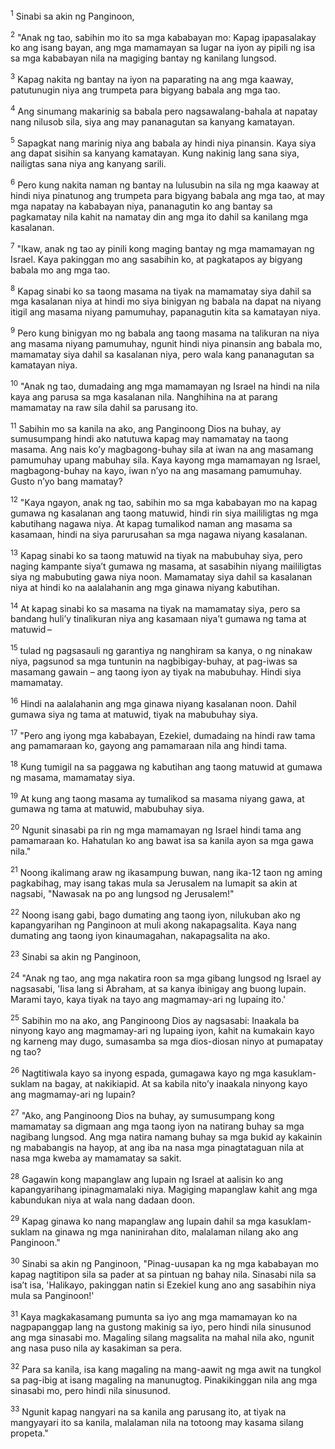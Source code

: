 <sup>1</sup>
Sinabi sa akin ng Panginoon, 

<sup>2</sup>
"Anak ng tao, sabihin mo ito sa mga kababayan mo: Kapag ipapasalakay ko ang isang bayan, ang mga mamamayan sa lugar na iyon ay pipili ng isa sa mga kababayan nila na magiging bantay ng kanilang lungsod. 

<sup>3</sup>
Kapag nakita ng bantay na iyon na paparating na ang mga kaaway, patutunugin niya ang trumpeta para bigyang babala ang mga tao. 

<sup>4</sup>
Ang sinumang makarinig sa babala pero nagsawalang-bahala at napatay nang nilusob sila, siya ang may pananagutan sa kanyang kamatayan. 

<sup>5</sup>
Sapagkat nang marinig niya ang babala ay hindi niya pinansin. Kaya siya ang dapat sisihin sa kanyang kamatayan. Kung nakinig lang sana siya, nailigtas sana niya ang kanyang sarili. 

<sup>6</sup>
Pero kung nakita naman ng bantay na lulusubin na sila ng mga kaaway at hindi niya pinatunog ang trumpeta para bigyang babala ang mga tao, at may mga napatay na kababayan niya, pananagutin ko ang bantay sa pagkamatay nila kahit na namatay din ang mga ito dahil sa kanilang mga kasalanan. 

<sup>7</sup>
"Ikaw, anak ng tao ay pinili kong maging bantay ng mga mamamayan ng Israel. Kaya pakinggan mo ang sasabihin ko, at pagkatapos ay bigyang babala mo ang mga tao. 

<sup>8</sup>
Kapag sinabi ko sa taong masama na tiyak na mamamatay siya dahil sa mga kasalanan niya at hindi mo siya binigyan ng babala na dapat na niyang itigil ang masama niyang pamumuhay, papanagutin kita sa kamatayan niya. 

<sup>9</sup>
Pero kung binigyan mo ng babala ang taong masama na talikuran na niya ang masama niyang pamumuhay, ngunit hindi niya pinansin ang babala mo, mamamatay siya dahil sa kasalanan niya, pero wala kang pananagutan sa kamatayan niya. 

<sup>10</sup>
"Anak ng tao, dumadaing ang mga mamamayan ng Israel na hindi na nila kaya ang parusa sa mga kasalanan nila. Nanghihina na at parang mamamatay na raw sila dahil sa parusang ito. 

<sup>11</sup>
Sabihin mo sa kanila na ako, ang Panginoong Dios na buhay, ay sumusumpang hindi ako natutuwa kapag may namamatay na taong masama. Ang nais koʼy magbagong-buhay sila at iwan na ang masamang pamumuhay upang mabuhay sila. Kaya kayong mga mamamayan ng Israel, magbagong-buhay na kayo, iwan nʼyo na ang masamang pamumuhay. Gusto nʼyo bang mamatay? 

<sup>12</sup>
"Kaya ngayon, anak ng tao, sabihin mo sa mga kababayan mo na kapag gumawa ng kasalanan ang taong matuwid, hindi rin siya maililigtas ng mga kabutihang nagawa niya. At kapag tumalikod naman ang masama sa kasamaan, hindi na siya parurusahan sa mga nagawa niyang kasalanan. 

<sup>13</sup>
Kapag sinabi ko sa taong matuwid na tiyak na mabubuhay siya, pero naging kampante siyaʼt gumawa ng masama, at sasabihin niyang maililigtas siya ng mabubuting gawa niya noon. Mamamatay siya dahil sa kasalanan niya at hindi ko na aalalahanin ang mga ginawa niyang kabutihan. 

<sup>14</sup>
At kapag sinabi ko sa masama na tiyak na mamamatay siya, pero sa bandang huliʼy tinalikuran niya ang kasamaan niyaʼt gumawa ng tama at matuwid – 

<sup>15</sup>
tulad ng pagsasauli ng garantiya ng nanghiram sa kanya, o ng ninakaw niya, pagsunod sa mga tuntunin na nagbibigay-buhay, at pag-iwas sa masamang gawain – ang taong iyon ay tiyak na mabubuhay. Hindi siya mamamatay. 

<sup>16</sup>
Hindi na aalalahanin ang mga ginawa niyang kasalanan noon. Dahil gumawa siya ng tama at matuwid, tiyak na mabubuhay siya. 

<sup>17</sup>
"Pero ang iyong mga kababayan, Ezekiel, dumadaing na hindi raw tama ang pamamaraan ko, gayong ang pamamaraan nila ang hindi tama. 

<sup>18</sup>
Kung tumigil na sa paggawa ng kabutihan ang taong matuwid at gumawa ng masama, mamamatay siya. 

<sup>19</sup>
At kung ang taong masama ay tumalikod sa masama niyang gawa, at gumawa ng tama at matuwid, mabubuhay siya. 

<sup>20</sup>
Ngunit sinasabi pa rin ng mga mamamayan ng Israel hindi tama ang pamamaraan ko. Hahatulan ko ang bawat isa sa kanila ayon sa mga gawa nila." 

<sup>21</sup>
Noong ikalimang araw ng ikasampung buwan, nang ika-12 taon ng aming pagkabihag, may isang takas mula sa Jerusalem na lumapit sa akin at nagsabi, "Nawasak na po ang lungsod ng Jerusalem!" 

<sup>22</sup>
Noong isang gabi, bago dumating ang taong iyon, nilukuban ako ng kapangyarihan ng Panginoon at muli akong nakapagsalita. Kaya nang dumating ang taong iyon kinaumagahan, nakapagsalita na ako. 

<sup>23</sup>
Sinabi sa akin ng Panginoon, 

<sup>24</sup>
"Anak ng tao, ang mga nakatira roon sa mga gibang lungsod ng Israel ay nagsasabi, 'Iisa lang si Abraham, at sa kanya ibinigay ang buong lupain. Marami tayo, kaya tiyak na tayo ang magmamay-ari ng lupaing ito.' 

<sup>25</sup>
Sabihin mo na ako, ang Panginoong Dios ay nagsasabi: Inaakala ba ninyong kayo ang magmamay-ari ng lupaing iyon, kahit na kumakain kayo ng karneng may dugo, sumasamba sa mga dios-diosan ninyo at pumapatay ng tao? 

<sup>26</sup>
Nagtitiwala kayo sa inyong espada, gumagawa kayo ng mga kasuklam-suklam na bagay, at nakikiapid. At sa kabila nitoʼy inaakala ninyong kayo ang magmamay-ari ng lupain? 

<sup>27</sup>
"Ako, ang Panginoong Dios na buhay, ay sumusumpang kong mamamatay sa digmaan ang mga taong iyon na natirang buhay sa mga nagibang lungsod. Ang mga natira namang buhay sa mga bukid ay kakainin ng mababangis na hayop, at ang iba na nasa mga pinagtataguan nila at nasa mga kweba ay mamamatay sa sakit. 

<sup>28</sup>
Gagawin kong mapanglaw ang lupain ng Israel at aalisin ko ang kapangyarihang ipinagmamalaki niya. Magiging mapanglaw kahit ang mga kabundukan niya at wala nang dadaan doon. 

<sup>29</sup>
Kapag ginawa ko nang mapanglaw ang lupain dahil sa mga kasuklam-suklam na ginawa ng mga naninirahan dito, malalaman nilang ako ang Panginoon." 

<sup>30</sup>
Sinabi sa akin ng Panginoon, "Pinag-uusapan ka ng mga kababayan mo kapag nagtitipon sila sa pader at sa pintuan ng bahay nila. Sinasabi nila sa isaʼt isa, 'Halikayo, pakinggan natin si Ezekiel kung ano ang sasabihin niya mula sa Panginoon!' 

<sup>31</sup>
Kaya magkakasamang pumunta sa iyo ang mga mamamayan ko na nagpapanggap lang na gustong makinig sa iyo, pero hindi nila sinusunod ang mga sinasabi mo. Magaling silang magsalita na mahal nila ako, ngunit ang nasa puso nila ay kasakiman sa pera. 

<sup>32</sup>
Para sa kanila, isa kang magaling na mang-aawit ng mga awit na tungkol sa pag-ibig at isang magaling na manunugtog. Pinakikinggan nila ang mga sinasabi mo, pero hindi nila sinusunod. 

<sup>33</sup>
Ngunit kapag nangyari na sa kanila ang parusang ito, at tiyak na mangyayari ito sa kanila, malalaman nila na totoong may kasama silang propeta."